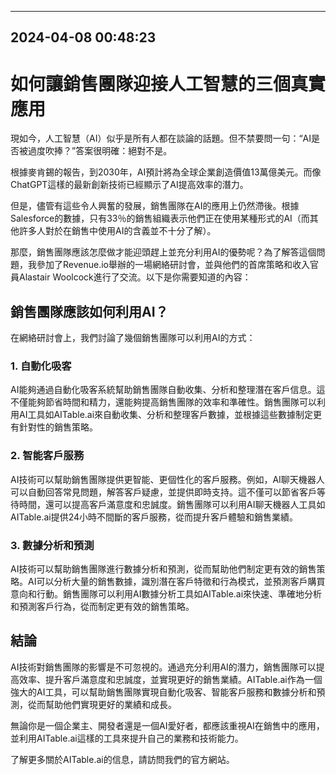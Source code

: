 

---------------------------------------------
2024-04-08 00:48:23
---------------------------------------------

# 如何讓銷售團隊迎接人工智慧的三個真實應用

現如今，人工智慧（AI）似乎是所有人都在談論的話題。但不禁要問一句：“AI是否被過度吹捧？”答案很明確：絕對不是。

根據麥肯錫的報告，到2030年，AI預計將為全球企業創造價值13萬億美元。而像ChatGPT這樣的最新創新技術已經顯示了AI提高效率的潛力。

但是，儘管有這些令人興奮的發展，銷售團隊在AI的應用上仍然滯後。根據Salesforce的數據，只有33％的銷售組織表示他們正在使用某種形式的AI（而其他許多人對於在銷售中使用AI的含義並不十分了解）。

那麼，銷售團隊應該怎麼做才能迎頭趕上並充分利用AI的優勢呢？為了解答這個問題，我參加了Revenue.io舉辦的一場網絡研討會，並與他們的首席策略和收入官員Alastair Woolcock進行了交流。以下是你需要知道的內容：

## 銷售團隊應該如何利用AI？

在網絡研討會上，我們討論了幾個銷售團隊可以利用AI的方式：

### 1. 自動化吸客

AI能夠通過自動化吸客系統幫助銷售團隊自動收集、分析和整理潛在客戶信息。這不僅能夠節省時間和精力，還能夠提高銷售團隊的效率和準確性。銷售團隊可以利用AI工具如AITable.ai來自動收集、分析和整理客戶數據，並根據這些數據制定更有針對性的銷售策略。

### 2. 智能客戶服務

AI技術可以幫助銷售團隊提供更智能、更個性化的客戶服務。例如，AI聊天機器人可以自動回答常見問題，解答客戶疑慮，並提供即時支持。這不僅可以節省客戶等待時間，還可以提高客戶滿意度和忠誠度。銷售團隊可以利用AI聊天機器人工具如AITable.ai提供24小時不間斷的客戶服務，從而提升客戶體驗和銷售業績。

### 3. 數據分析和預測

AI技術可以幫助銷售團隊進行數據分析和預測，從而幫助他們制定更有效的銷售策略。AI可以分析大量的銷售數據，識別潛在客戶特徵和行為模式，並預測客戶購買意向和行動。銷售團隊可以利用AI數據分析工具如AITable.ai來快速、準確地分析和預測客戶行為，從而制定更有效的銷售策略。

## 結論

AI技術對銷售團隊的影響是不可忽視的。通過充分利用AI的潛力，銷售團隊可以提高效率、提升客戶滿意度和忠誠度，並實現更好的銷售業績。AITable.ai作為一個強大的AI工具，可以幫助銷售團隊實現自動化吸客、智能客戶服務和數據分析和預測，從而幫助他們實現更好的業績和成長。

無論你是一個企業主、開發者還是一個AI愛好者，都應該重視AI在銷售中的應用，並利用AITable.ai這樣的工具來提升自己的業務和技術能力。

了解更多關於AITable.ai的信息，請訪問我們的官方網站。